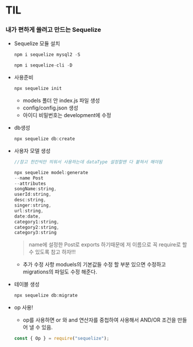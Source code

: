 # TIL

### 내가 편하게 쓸려고 만드는 Sequelize

- Sequelize 모듈 설치
  ```jsx
  npm i sequelize mysql2 -S

  npm i sequelize-cli -D
  ```
- 사용준비
  ```jsx
  npx sequelize init
  ```
  - models 폴더 안 index.js 파일 생성
  - config/config.json 생성
  - 아이디 비밀번호는 development에 수정
- db생성
  ```jsx
  npx sequelize db:create
  ```
- 사용자 모델 생성

  ```jsx
  //참고 한칸씩만 띄워서 사용하는데 dataType 설정할땐 다 붙혀서 해야됨

  npx sequelize model:generate
  --name Post
  --attributes
  songName:string,
  userId:string,
  desc:string,
  singer:string,
  url:string,
  date:date,
  category1:string,
  category2:string,
  category3:string
  ```

  > name에 설정한 Post로 exports 하기때문에 저 이름으로 꼭 require로 할 수 있도록 참고 하자!!!

  - 추가 수정 사항
    moduels의 기본값들 수정 할 부분 있으면 수정하고
    migrations의 파일도 수정 해준다.

- 테이블 생성
  ```jsx
  npx sequelize db:migrate
  ```
- op 사용!
  - op를 사용하면 or 와 and 연산자를 중첩하여 사용해서 AND/OR 조건을 만들어 낼 수 있음.
  ```jsx
  const { Op } = require("sequelize");
  ```
